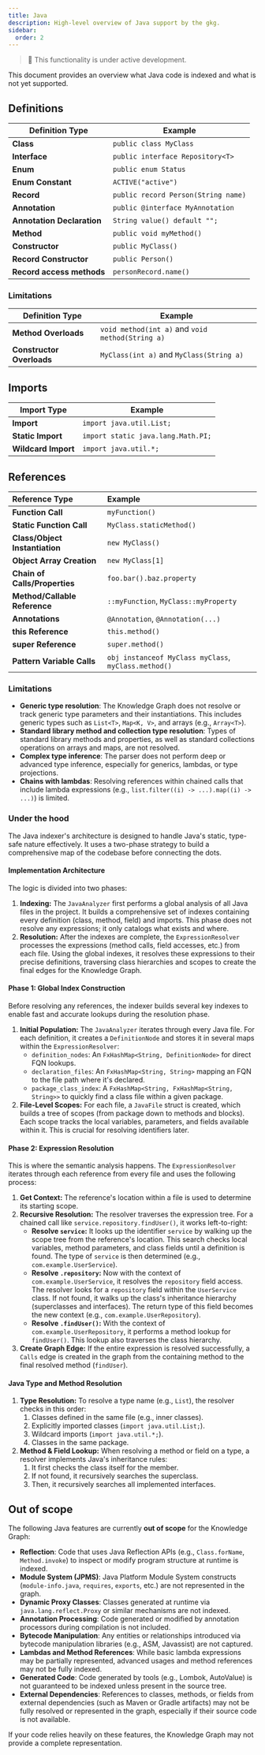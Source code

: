 ```yaml
---
title: Java
description: High-level overview of Java support by the gkg.
sidebar:
  order: 2
---
```


> 🚧 This functionality is under active development.

This document provides an overview what Java code is indexed and what is not yet supported.

## Definitions

| Definition Type            | Example                             |
| -------------------------- | ----------------------------------- |
| **Class**                  | `public class MyClass`              |
| **Interface**              | `public interface Repository<T>`    |
| **Enum**                   | `public enum Status`                |
| **Enum Constant**          | `ACTIVE("active")`                  |
| **Record**                 | `public record Person(String name)` |
| **Annotation**             | `public @interface MyAnnotation`    |
| **Annotation Declaration** | `String value() default "";`        |
| **Method**                 | `public void myMethod()`            |
| **Constructor**            | `public MyClass()`                  |
| **Record Constructor**     | `public Person()`                   |
| **Record access methods**  | `personRecord.name()`               |

### Limitations

| Definition Type           | Example                                          |
| ------------------------- | ------------------------------------------------ |
| **Method Overloads**      | `void method(int a)` and `void method(String a)` |
| **Constructor Overloads** | `MyClass(int a)` and `MyClass(String a)`         |

## Imports

| Import Type         | Example                            |
| ------------------- | ---------------------------------- |
| **Import**          | `import java.util.List;`           |
| **Static Import**   | `import static java.lang.Math.PI;` |
| **Wildcard Import** | `import java.util.*;`              |

## References

| Reference Type                 | Example                                              |
| :----------------------------- | :--------------------------------------------------- |
| **Function Call**              | `myFunction()`                                       |
| **Static Function Call**       | `MyClass.staticMethod()`                             |
| **Class/Object Instantiation** | `new MyClass()`                                      |
| **Object Array Creation**      | `new MyClass[1]`                                     |
| **Chain of Calls/Properties**  | `foo.bar().baz.property`                             |
| **Method/Callable Reference**  | `::myFunction`, `MyClass::myProperty`                |
| **Annotations**                | `@Annotation`, `@Annotation(...)`                    |
| **this Reference**             | `this.method()`                                      |
| **super Reference**            | `super.method()`                                     |
| **Pattern Variable Calls**     | `obj instanceof MyClass myClass`, `myClass.method()` |

### Limitations

- **Generic type resolution**: The Knowledge Graph does not resolve or track generic type parameters and their instantiations. This includes generic types such as `List<T>`, `Map<K, V>`, and arrays (e.g., `Array<T>`).
- **Standard library method and collection type resolution**: Types of standard library methods and properties, as well as standard collections operations on arrays and maps, are not resolved.
- **Complex type inference**: The parser does not perform deep or advanced type inference, especially for generics, lambdas, or type projections.
- **Chains with lambdas**: Resolving references within chained calls that include lambda expressions (e.g., `list.filter((i) -> ...).map((i) -> ...)`) is limited.

### Under the hood

The Java indexer's architecture is designed to handle Java's static, type-safe nature effectively. It uses a two-phase strategy to build a comprehensive map of the codebase before connecting the dots.

#### Implementation Architecture

The logic is divided into two phases:

1.  **Indexing:** The `JavaAnalyzer` first performs a global analysis of all Java files in the project. It builds a comprehensive set of indexes containing every definition (class, method, field) and imports. This phase does not resolve any expressions; it only catalogs what exists and where.
2.  **Resolution:** After the indexes are complete, the `ExpressionResolver` processes the expressions (method calls, field accesses, etc.) from each file. Using the global indexes, it resolves these expressions to their precise definitions, traversing class hierarchies and scopes to create the final edges for the Knowledge Graph.

#### Phase 1: Global Index Construction

Before resolving any references, the indexer builds several key indexes to enable fast and accurate lookups during the resolution phase.

1.  **Initial Population:** The `JavaAnalyzer` iterates through every Java file. For each definition, it creates a `DefinitionNode` and stores it in several maps within the `ExpressionResolver`:
    - `definition_nodes`: An `FxHashMap<String, DefinitionNode>` for direct FQN lookups.
    - `declaration_files`: An `FxHashMap<String, String>` mapping an FQN to the file path where it's declared.
    - `package_class_index`: A `FxHashMap<String, FxHashMap<String, String>>` to quickly find a class file within a given package.
2.  **File-Level Scopes:** For each file, a `JavaFile` struct is created, which builds a tree of scopes (from package down to methods and blocks). Each scope tracks the local variables, parameters, and fields available within it. This is crucial for resolving identifiers later.

#### Phase 2: Expression Resolution

This is where the semantic analysis happens. The `ExpressionResolver` iterates through each reference from every file and uses the following process:

1.  **Get Context:** The reference's location within a file is used to determine its starting scope.
2.  **Recursive Resolution:** The resolver traverses the expression tree. For a chained call like `service.repository.findUser()`, it works left-to-right:
    - **Resolve `service`:** It looks up the identifier `service` by walking up the scope tree from the reference's location. This search checks local variables, method parameters, and class fields until a definition is found. The type of `service` is then determined (e.g., `com.example.UserService`).
    - **Resolve `.repository`:** Now with the context of `com.example.UserService`, it resolves the `repository` field access. The resolver looks for a `repository` field within the `UserService` class. If not found, it walks up the class's inheritance hierarchy (superclasses and interfaces). The return type of this field becomes the new context (e.g., `com.example.UserRepository`).
    - **Resolve `.findUser()`:** With the context of `com.example.UserRepository`, it performs a method lookup for `findUser()`. This lookup also traverses the class hierarchy.
3.  **Create Graph Edge:** If the entire expression is resolved successfully, a `Calls` edge is created in the graph from the containing method to the final resolved method (`findUser`).

#### Java Type and Method Resolution

1.  **Type Resolution:** To resolve a type name (e.g., `List`), the resolver checks in this order:
    1.  Classes defined in the same file (e.g., inner classes).
    2.  Explicitly imported classes (`import java.util.List;`).
    3.  Wildcard imports (`import java.util.*;`).
    4.  Classes in the same package.
2.  **Method & Field Lookup:** When resolving a method or field on a type, a resolver implements Java's inheritance rules:
    1.  It first checks the class itself for the member.
    2.  If not found, it recursively searches the superclass.
    3.  Then, it recursively searches all implemented interfaces.

## Out of scope

The following Java features are currently **out of scope** for the Knowledge Graph:

- **Reflection**: Code that uses Java Reflection APIs (e.g., `Class.forName`, `Method.invoke`) to inspect or modify program structure at runtime is indexed.
- **Module System (JPMS)**: Java Platform Module System constructs (`module-info.java`, `requires`, `exports`, etc.) are not represented in the graph.
- **Dynamic Proxy Classes**: Classes generated at runtime via `java.lang.reflect.Proxy` or similar mechanisms are not indexed.
- **Annotation Processing**: Code generated or modified by annotation processors during compilation is not included.
- **Bytecode Manipulation**: Any entities or relationships introduced via bytecode manipulation libraries (e.g., ASM, Javassist) are not captured.
- **Lambdas and Method References**: While basic lambda expressions may be partially represented, advanced usages and method references may not be fully indexed.
- **Generated Code**: Code generated by tools (e.g., Lombok, AutoValue) is not guaranteed to be indexed unless present in the source tree.
- **External Dependencies**: References to classes, methods, or fields from external dependencies (such as Maven or Gradle artifacts) may not be fully resolved or represented in the graph, especially if their source code is not available.

If your code relies heavily on these features, the Knowledge Graph may not provide a complete representation.

